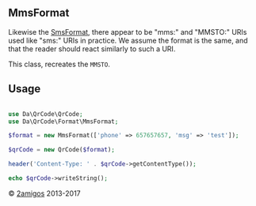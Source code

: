 MmsFormat
---------

Likewise the [SmsFormat](sms.md), there appear to be "mms:" and "MMSTO:" URIs used like "sms:" URIs in practice. We 
assume the format is the same, and that the reader should react similarly to such a URI.

This class, recreates the `MMSTO`.

Usage
-----

```php 

use Da\QrCode\QrCode;
use Da\QrCode\Format\MmsFormat; 

$format = new MmsFormat(['phone' => 657657657, 'msg' => 'test']);

$qrCode = new QrCode($format);

header('Content-Type: ' . $qrCode->getContentType());

echo $qrCode->writeString();

```

© [2amigos](http://www.2amigos.us/) 2013-2017
